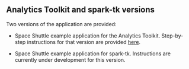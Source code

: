 ## Analytics Toolkit and spark-tk versions
Two versions of the application are provided:  

- Space Shuttle example application for the Analytics Toolkit. Step-by-step instructions for that version are provided [here](https://github.com/trustedanalytics/platform-wiki-0.7/wiki/Space-Shuttle-Example-for-Analytics-Toolkit).
    
- Space Shuttle example application for spark-tk. Instructions are currently under development for this version.
